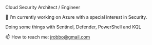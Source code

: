 Cloud Security Architect / Engineer

🔭 I’m currently working on Azure with a special interest in Security.

Doing some things with Sentinel, Defender, PowerShell and KQL

📫 How to reach me: jrobbo@gmail.com

